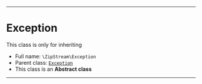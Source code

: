 ***

# Exception

This class is only for inheriting

* Full name: `\ZipStream\Exception`
* Parent class: [`Exception`](../Exception.md)
* This class is an **Abstract class**

***

